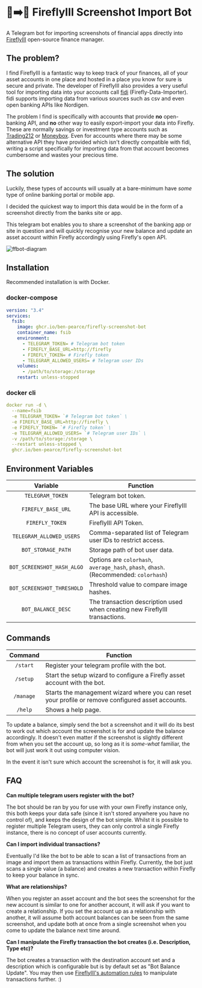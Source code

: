# 📱➡️🐷 FireflyIII Screenshot Import Bot

A Telegram bot for importing screenshots of financial apps directly into 
[FireflyIII](https://github.com/firefly-iii/firefly-iii) open-source finance 
manager.

## The problem?
I find FireflyIII is a fantastic way to keep track of your finances, all of your asset accounts in one place and hosted in a place you know for sure is secure and private. The developer of FireflyIII also provides a very useful tool for importing data into your accounts call [fidi](https://docs.firefly-iii.org/data-importer) (Firefly-Data-Importer). fidi supports importing data from various sources such as csv and even open banking APIs like Nordigen.

The problem I find is specifically with accounts that provide **no** open-banking API, and **no** other way to easily export-import your data into Firefly. These are normally savings or investment type accounts such as [Trading212](https://www.trading212.com/) or [Moneybox](https://www.moneyboxapp.com/). Even for accounts where there may be some alternative API they have provided which isn't directly compatible with fidi, writing a script specifically for importing data from that account becomes cumbersome and wastes your precious time.

## The solution
Luckily, these types of accounts will usually at a bare-minimum have _some_ type of online banking portal or mobile app.

I decided the quickest way to import this data would be in the form of a screenshot directly from the banks site or app. 

This telegram bot enables you to share a screenshot of the banking app or site in question and will quickly recognise your new balance and update an asset account within Firefly accordingly using Firefly's open API.

![ffbot-diagram](https://user-images.githubusercontent.com/32749673/166115019-b5ef7efc-4b05-40f7-b7d5-5a148da97fe2.png)

## Installation

Recommended installation is with Docker.

### docker-compose

```yml
version: "3.4"
services:
  fsib:
    image: ghcr.io/ben-pearce/firefly-screenshot-bot
    container_name: fsib
    environment: 
      - TELEGRAM_TOKEN= # Telegram bot token
      - FIREFLY_BASE_URL=http://firefly
      - FIREFLY_TOKEN= # Firefly token
      - TELEGRAM_ALLOWED_USERS= # Telegram user IDs
    volumes:
      - /path/to/storage:/storage
    restart: unless-stopped
```

### docker cli

```yml
docker run -d \
  --name=fsib
  -e TELEGRAM_TOKEN= `# Telegram bot token` \
  -e FIREFLY_BASE_URL=http://firefly \
  -e FIREFLY_TOKEN= `# Firefly token` \
  -e TELEGRAM_ALLOWED_USERS= `# Telegram user IDs` \
  -v /path/to/storage:/storage \
  --restart unless-stopped \
  ghcr.io/ben-pearce/firefly-screenshot-bot
```

## Environment Variables

| Variable | Function
| :----: | --- 
| `TELEGRAM_TOKEN` | Telegram bot token.
| `FIREFLY_BASE_URL` | The base URL where your FireflyIII API is accessible.
| `FIREFLY_TOKEN` | FireflyIII API Token.
| `TELEGRAM_ALLOWED_USERS` | Comma-separated list of Telegram user IDs to restrict access.
| `BOT_STORAGE_PATH` | Storage path of bot user data.
| `BOT_SCREENSHOT_HASH_ALGO` | Options are `colorhash`, `average_hash`, `phash`, `dhash`. (Recommended: `colorhash`)
| `BOT_SCREENSHOT_THRESHOLD` | Threshold value to compare image hashes.
| `BOT_BALANCE_DESC` | The transaction description used when creating new FireflyIII transactions.

## Commands

| Command | Function
| :----: | --- 
| `/start` | Register your telegram profile with the bot.
| `/setup` | Start the setup wizard to configure a Firefly asset account with the bot.
| `/manage` | Starts the management wizard where you can reset your profile or remove configured asset accounts.
| `/help` | Shows a help page.

To update a balance, simply send the bot a screenshot and it will do its best to work out which account the screenshot is for and update the balance accordingly. It doesn't even matter if the screenshot is slightly different from when you set the account up, so long as it is _some-what_ familiar, the bot will just work it out using computer vision.

In the event it isn't sure which account the screenshot is for, it will ask you. 

## FAQ

**Can multiple telegram users register with the bot?**

The bot should be ran by you for use with your own Firefly instance only, this both keeps your data safe (since it isn't stored anywhere you have no control of), and keeps the design of the bot simple.
Whilst it is possible to register multiple Telegram users, they can only control a single Firefly instance, there is no concept of user accounts currently.

**Can I import individual transactions?**

Eventually I'd like the bot to be able to scan a list of transactions from an image and import them as transactions within Firefly. Currently, the bot just scans a single value (a balance) and creates a new transaction within Firefly to keep your balance in sync.

**What are relationships?**

When you register an asset account and the bot sees the screenshot for the new account is similar to one for another account, it will ask if you want to create a relationship. If you set the account up as a relationship with another, it will assume both account balances can be seen from the same screenshot, and update both at once from a single screenshot when you come to update the balance next time around.

**Can I manipulate the Firefly transaction the bot creates (i.e. Description, Type etc)?**

The bot creates a transaction with the destination account set and a description which is configurable but is by default set as "Bot Balance Update". You may then use [FireflyIII's automation rules](https://docs.firefly-iii.org/firefly-iii/pages-and-features/rules/) to manipulate transactions further. :)